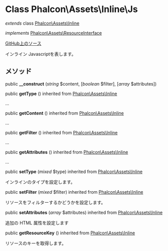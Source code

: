 # Class **Phalcon\\Assets\\Inline\\Js**

*extends* class [Phalcon\Assets\Inline](/en/3.2/api/Phalcon_Assets_Inline)

*implements* [Phalcon\Assets\ResourceInterface](/en/3.2/api/Phalcon_Assets_ResourceInterface)

<a href="https://github.com/phalcon/cphalcon/blob/master/phalcon/assets/inline/js.zep" class="btn btn-default btn-sm">GitHub上のソース</a>

インライン Javascriptを表します。

## メソッド

public **__construct** (*string* $content, [*boolean* $filter], [*array* $attributes])

public **getType** () inherited from [Phalcon\Assets\Inline](/en/3.2/api/Phalcon_Assets_Inline)

...

public **getContent** () inherited from [Phalcon\Assets\Inline](/en/3.2/api/Phalcon_Assets_Inline)

...

public **getFilter** () inherited from [Phalcon\Assets\Inline](/en/3.2/api/Phalcon_Assets_Inline)

...

public **getAttributes** () inherited from [Phalcon\Assets\Inline](/en/3.2/api/Phalcon_Assets_Inline)

...

public **setType** (*mixed* $type) inherited from [Phalcon\Assets\Inline](/en/3.2/api/Phalcon_Assets_Inline)

インラインのタイプを設定します。

public **setFilter** (*mixed* $filter) inherited from [Phalcon\Assets\Inline](/en/3.2/api/Phalcon_Assets_Inline)

リソースをフィルターするかどうかを設定します。

public **setAttributes** (*array* $attributes) inherited from [Phalcon\Assets\Inline](/en/3.2/api/Phalcon_Assets_Inline)

追加の HTML 属性を設定します

public **getResourceKey** () inherited from [Phalcon\Assets\Inline](/en/3.2/api/Phalcon_Assets_Inline)

リソースのキーを取得します。
